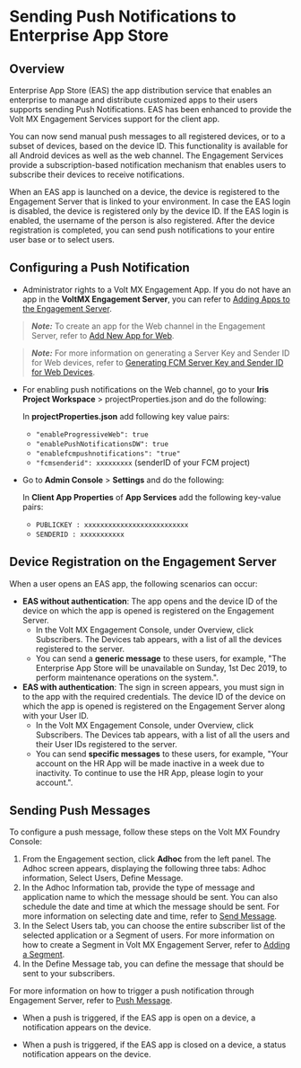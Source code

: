                            

Sending Push Notifications to Enterprise App Store
==================================================

Overview
--------

Enterprise App Store (EAS) the app distribution service that enables an enterprise to manage and distribute customized apps to their users supports sending Push Notifications. EAS has been enhanced to provide the Volt MX Engagement Services support for the client app.

You can now send manual push messages to all registered devices, or to a subset of devices, based on the device ID. This functionality is available for all Android devices as well as the web channel. The Engagement Services provide a subscription-based notification mechanism that enables users to subscribe their devices to receive notifications.

When an EAS app is launched on a device, the device is registered to the Engagement Server that is linked to your environment. In case the EAS login is disabled, the device is registered only by the device ID. If the EAS login is enabled, the username of the person is also registered. After the device registration is completed, you can send push notifications to your entire user base or to select users.

Configuring a Push Notification
-------------------------------

*   Administrator rights to a Volt MX Engagement App. If you do not have an app in the **VoltMX Engagement Server**, you can refer to [Adding Apps to the Engagement Server](../../../Foundry/vms_console_user_guide/Content/Apps/Applications.md).

> **_Note:_** To create an app for the Web channel in the Engagement Server, refer to [Add New App for Web](../../../Foundry/vms_console_user_guide/Content/Apps/Web.md).

> **_Note:_** For more information on generating a Server Key and Sender ID for Web devices, refer to [Generating FCM Server Key and Sender ID for Web Devices](../../../Foundry/vms_console_user_guide/Content/Apps/Generating_Web_FCM_keys.md).

*   For enabling push notifications on the Web channel, go to your **Iris Project Workspace** > projectProperties.json and do the following:
    
    In **projectProperties.json** add following key value pairs:
    
    *   `"enableProgressiveWeb": true`
    *   `"enablePushNotificationsDW": true`
    *   `"enablefcmpushnotifications": "true"`
    *   `"fcmsenderid": xxxxxxxxx` (senderID of your FCM project)
*   Go to **Admin Console** > **Settings** and do the following:
    
    In **Client App Properties** of **App Services** add the following key-value pairs:
    
    *   `PUBLICKEY : xxxxxxxxxxxxxxxxxxxxxxxxxx`
    *   `SENDERID : xxxxxxxxxxx`

Device Registration on the Engagement Server
--------------------------------------------

When a user opens an EAS app, the following scenarios can occur:

*   **EAS without authentication**: The app opens and the device ID of the device on which the app is opened is registered on the Engagement Server.
    *   In the Volt MX Engagement Console, under Overview, click Subscribers. The Devices tab appears, with a list of all the devices registered to the server.
    *   You can send a **generic message** to these users, for example, "The Enterprise App Store will be unavailable on Sunday, 1st Dec 2019, to perform maintenance operations on the system.".
*   **EAS with authentication**: The sign in screen appears, you must sign in to the app with the required credentials. The device ID of the device on which the app is opened is registered on the Engagement Server along with your User ID.
    *   In the Volt MX Engagement Console, under Overview, click Subscribers. The Devices tab appears, with a list of all the users and their User IDs registered to the server.
    *   You can send **specific messages** to these users, for example, "Your account on the HR App will be made inactive in a week due to inactivity. To continue to use the HR App, please login to your account.".

Sending Push Messages
---------------------

To configure a push message, follow these steps on the Volt MX Foundry Console:

1.  From the Engagement section, click **Adhoc** from the left panel. The Adhoc screen appears, displaying the following three tabs: Adhoc information, Select Users, Define Message.
2.  In the Adhoc Information tab, provide the type of message and application name to which the message should be sent. You can also schedule the date and time at which the message should be sent. For more information on selecting date and time, refer to [Send Message](../../../Foundry/vms_console_user_guide/Content/Adhoc/Set_Start_and_Expiry_Time.md).
3.  In the Select Users tab, you can choose the entire subscriber list of the selected application or a Segment of users. For more information on how to create a Segment in Volt MX Engagement Server, refer to [Adding a Segment](../../../Foundry/vms_console_user_guide/Content/Segments/Adding_a_Segment.md).
4.  In the Define Message tab, you can define the message that should be sent to your subscribers.

For more information on how to trigger a push notification through Engagement Server, refer to [Push Message](../../../Foundry/vms_console_user_guide/Content/Adhoc/General_Channel_Type_Push_Message.md).

*   When a push is triggered, if the EAS app is open on a device, a notification appears on the device.  
    
*   When a push is triggered, if the EAS app is closed on a device, a status notification appears on the device.
